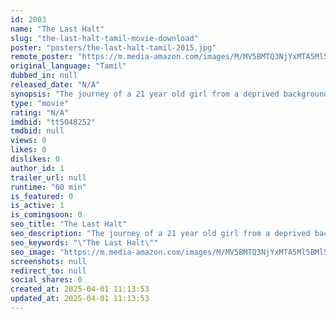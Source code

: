 ```yaml
---
id: 2003
name: "The Last Halt"
slug: "the-last-halt-tamil-movie-download"
poster: "posters/the-last-halt-tamil-2015.jpg"
remote_poster: "https://m.media-amazon.com/images/M/MV5BMTQ3NjYxMTA5Ml5BMl5BanBnXkFtZTgwNjczMTg5NjE@._V1_SX300.jpg"
original_language: "Tamil"
dubbed_in: null
released_date: "N/A"
synopsis: "The journey of a 21 year old girl from a deprived background in Sri Lanka, aspiring for a bright educational future in the UK. Circumstances turn the tide on her. The story follows her ordeals in the course of which she witnesses the"
type: "movie"
rating: "N/A"
imdbid: "tt5048252"
tmdbid: null
views: 0
likes: 0
dislikes: 0
author_id: 1
trailer_url: null
runtime: "60 min"
is_featured: 0
is_active: 1
is_comingsoon: 0
seo_title: "The Last Halt"
seo_description: "The journey of a 21 year old girl from a deprived background in Sri Lanka, aspiring for a bright educational future in the UK. Circumstances turn the tide on her. The story follows her ordeals in the course of which she witnesses the"
seo_keywords: "\"The Last Halt\""
seo_image: "https://m.media-amazon.com/images/M/MV5BMTQ3NjYxMTA5Ml5BMl5BanBnXkFtZTgwNjczMTg5NjE@._V1_SX300.jpg"
screenshots: null
redirect_to: null
social_shares: 0
created_at: 2025-04-01 11:13:53
updated_at: 2025-04-01 11:13:53
---
```


